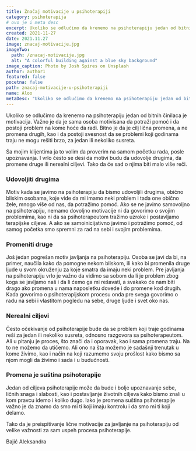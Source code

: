 ```yaml
---
title: Značaj motivacije u psihoterapiji
category: psihoterapija
# ovo je i meta desc
excerpt: Ukoliko se odlučimo da krenemo na psihoterapiju jedan od bitnih činilaca je motivacija.
created: 2021-11-27
date: 2021.11.27
image: znacaj-motivacije.jpg
imageTwo:
  path: /znacaj-motivacije.jpg
  alt: "A colorful building against a blue sky background"
image_caption: Photo by Josh Spires on Unsplash
author: author1
featured: false
pocetna: false
path: znacaj-motivacije-u-psihoterapiji
name: Aloo
metaDesc: "Ukoliko se odlučimo da krenemo na psihoterapiju jedan od bitnih činilaca je motivacija."
---
```


Ukoliko se odlučimo da krenemo na psihoterapiju jedan od bitnih činilaca je motivacija. Važno je da je sama osoba motivisana da potraži pomoć i da postoji problem na kome hoće da radi. Bitno je da je cilj lična promena, a ne promena drugih, kao i da postoji svesnost da se problemi koji godinama traju ne mogu rešiti brzo, za jedan ili nekoliko susreta.

Sa mojim klijentima ja to volim da proverim na samom početku rada, posle upoznavanja. I vrlo često se desi da motivi budu da udovolje drugima, da promene druge ili nerealni ciljevi. Tako da će sad o njima biti malo više reči.

### Udovoljiti drugima

Motiv kada se javimo na psihoterapiju da bismo udovoljili drugima, obično bliskim osobama, koje vide da mi imamo neki problem i tada one obično žele, mnogo više od nas, da potražimo pomoć. Ako se ne javimo samovoljno na psihoterapiju, nemamo dovoljno motivacije ni da govorimo o svojim problemima, kao ni da sa psihoterapeutom tražimo uzroke i postavljamo terapijske ciljeve. A ako se samoinicijativno javimo i potražimo pomoć, od samog početka smo spremni za rad na sebi i svojim problemima.

### Promeniti druge

Još jedan pogrešan motiv javljanja na psihoterapiju. Osoba se javi da bi, na primer, naučila kako da pomogne nekom bliskom, ili kako bi promenila druge ljude u svom okruženju za koje smatra da imaju neki problem. Pre javljanja na psihoterapiju vrlo je važno da vidimo sa sobom da li je problem zbog koga se javljamo naš i da li ćemo ga mi rešavati, a svakako će nam biti drago ako promena u nama naposletku dovede i do promene kod drugih. Kada govorimo o psihoterapijskom procesu onda pre svega govorimo o radu na sebi i vlastitom pogledu na sebe, druge ljude i svet oko nas.

### Nerealni ciljevi

Često očekivanje od psihoterapije bude da se problem koji traje godinama reši za jedan ili nekoliko susreta, odnosno razgovora sa psihoterapeutom. Ali u pitanju je proces, što znači da i oporavak, kao i sama promena traju. Na to ne možemo da utičemo. Ali ono na šta možemo je sadašnji trenutak u kome živimo, kao i način na koji razumemo svoju prošlost kako bismo sa njom mogli da živimo i sada i u budućnosti. 


### Promena je suština psihoterapije

Jedan od ciljeva psihoterapije može da bude i bolje upoznavanje sebe, ličnih snaga i slabosti, kao i postavljanje životnih ciljeva kako bismo znali u kom pravcu idemo i koliko dugo. Iako je promena suština psihoterapije važno je da znamo da smo mi ti koji imaju kontrolu i da smo mi ti koji delamo.

Tako da je preispitivanje lične motivacije za javljanje na psihoterapiju od velike važnosti za sam uspeh procesa psihoterapije.


Bajić Aleksandra
